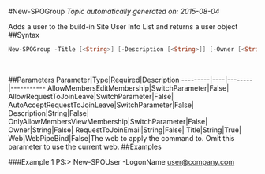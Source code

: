 #New-SPOGroup
*Topic automatically generated on: 2015-08-04*

Adds a user to the build-in Site User Info List and returns a user object
##Syntax
```powershell
New-SPOGroup -Title [<String>] [-Description [<String>]] [-Owner [<String>]] [-AllowRequestToJoinLeave [<SwitchParameter>]] [-AutoAcceptRequestToJoinLeave [<SwitchParameter>]] [-AllowMembersEditMembership [<SwitchParameter>]] [-OnlyAllowMembersViewMembership [<SwitchParameter>]] [-RequestToJoinEmail [<String>]] [-Web [<WebPipeBind>]]
```
&nbsp;

##Parameters
Parameter|Type|Required|Description
---------|----|--------|-----------
AllowMembersEditMembership|SwitchParameter|False|
AllowRequestToJoinLeave|SwitchParameter|False|
AutoAcceptRequestToJoinLeave|SwitchParameter|False|
Description|String|False|
OnlyAllowMembersViewMembership|SwitchParameter|False|
Owner|String|False|
RequestToJoinEmail|String|False|
Title|String|True|
Web|WebPipeBind|False|The web to apply the command to. Omit this parameter to use the current web.
##Examples

###Example 1
    PS:> New-SPOUser -LogonName user@company.com

